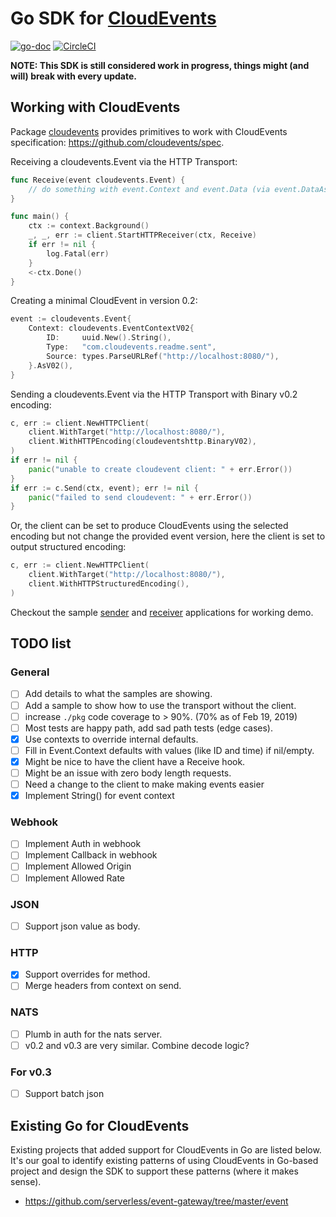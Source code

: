 # Go SDK for [CloudEvents](https://github.com/cloudevents/spec)

[![go-doc](https://godoc.org/github.com/cloudevents/sdk-go?status.svg)](https://godoc.org/github.com/cloudevents/sdk-go)
[![CircleCI](https://circleci.com/gh/cloudevents/sdk-go.svg?style=svg)](https://circleci.com/gh/cloudevents/sdk-go)

**NOTE: This SDK is still considered work in progress, things might (and will)
break with every update.**

## Working with CloudEvents

Package [cloudevents](./pkg/cloudevents) provides primitives to work with
CloudEvents specification: https://github.com/cloudevents/spec.

Receiving a cloudevents.Event via the HTTP Transport:

```go
func Receive(event cloudevents.Event) {
	// do something with event.Context and event.Data (via event.DataAs(foo)
}

func main() {
	ctx := context.Background()
	_, _, err := client.StartHTTPReceiver(ctx, Receive)
	if err != nil {
		log.Fatal(err)
	}
	<-ctx.Done()
}
```

Creating a minimal CloudEvent in version 0.2:

```go
event := cloudevents.Event{
    Context: cloudevents.EventContextV02{
        ID:     uuid.New().String(),
        Type:   "com.cloudevents.readme.sent",
        Source: types.ParseURLRef("http://localhost:8080/"),
    }.AsV02(),
}
```

Sending a cloudevents.Event via the HTTP Transport with Binary v0.2 encoding:

```go
c, err := client.NewHTTPClient(
	client.WithTarget("http://localhost:8080/"),
	client.WithHTTPEncoding(cloudeventshttp.BinaryV02),
)
if err != nil {
	panic("unable to create cloudevent client: " + err.Error())
}
if err := c.Send(ctx, event); err != nil {
	panic("failed to send cloudevent: " + err.Error())
}
```

Or, the client can be set to produce CloudEvents using the selected encoding but
not change the provided event version, here the client is set to output
structured encoding:

```go
c, err := client.NewHTTPClient(
	client.WithTarget("http://localhost:8080/"),
	client.WithHTTPStructuredEncoding(),
)
```

Checkout the sample [sender](./cmd/samples/http/sender) and
[receiver](./cmd/samples/http/receiver) applications for working demo.

## TODO list

### General

- [ ] Add details to what the samples are showing.
- [ ] Add a sample to show how to use the transport without the client.
- [ ] increase `./pkg` code coverage to > 90%. (70% as of Feb 19, 2019)
- [ ] Most tests are happy path, add sad path tests (edge cases).
- [x] Use contexts to override internal defaults.
- [ ] Fill in Event.Context defaults with values (like ID and time) if
      nil/empty.
- [x] Might be nice to have the client have a Receive hook.
- [ ] Might be an issue with zero body length requests.
- [ ] Need a change to the client to make making events easier
- [x] Implement String() for event context

### Webhook

- [ ] Implement Auth in webhook
- [ ] Implement Callback in webhook
- [ ] Implement Allowed Origin
- [ ] Implement Allowed Rate

### JSON

- [ ] Support json value as body.

### HTTP

- [x] Support overrides for method.
- [ ] Merge headers from context on send.

### NATS

- [ ] Plumb in auth for the nats server.
- [ ] v0.2 and v0.3 are very similar. Combine decode logic?

### For v0.3

- [ ] Support batch json

## Existing Go for CloudEvents

Existing projects that added support for CloudEvents in Go are listed below.
It's our goal to identify existing patterns of using CloudEvents in Go-based
project and design the SDK to support these patterns (where it makes sense).

- https://github.com/serverless/event-gateway/tree/master/event
